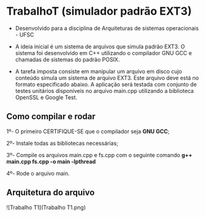 # TrabalhoT (simulador padrão EXT3) 
* Desenvolvido para a disciplina de Arquiteturas de sistemas operacionais - UFSC 

* A ideia inicial é um sistema de arquivos que simula padrão EXT3. 
O sistema foi desenvolvido em C++ utilizando o compilador GNU GCC e chamadas de sistemas do padrão POSIX. 

* A tarefa imposta consiste em manipular um arquivo em disco cujo conteúdo simula um sistema de arquivo EXT3. 
Este arquivo deve está no formato especificado abaixo. A aplicação será testada com conjunto de testes unitários disponíveis no arquivo main.cpp utilizando a biblioteca OpenSSL e Google Test.

## Como compilar e rodar
1º- O primeiro CERTIFIQUE-SE que o compilador seja **GNU GCC**;

2º- Instale todas as bibliotecas necessárias;

3º- Compile os arquivos main.cpp e fs.cpp com o seguinte comando **g++ main.cpp fs.cpp -o main -lpthread**

4º- Rode o arquivo main.


## Arquitetura do arquivo
![Trabalho T1](Trabalho T1.png)
